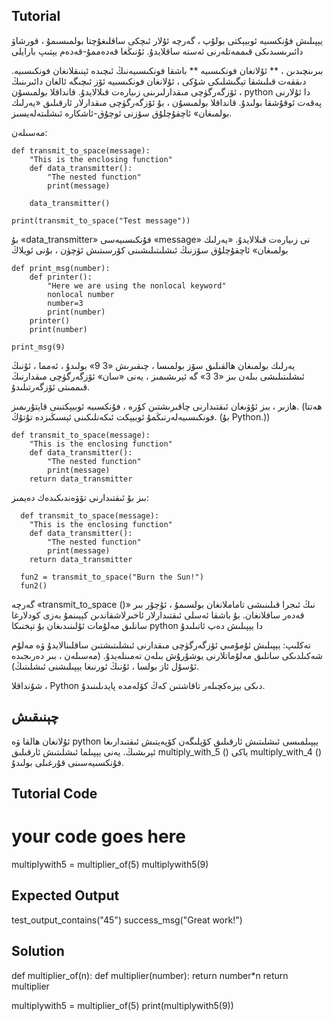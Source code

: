 Tutorial
--------

يېپىلىش فۇنكسىيە ئوبيېكتى بولۇپ ، گەرچە ئۇلار ئىچكى ساقلىغۇچتا بولمىسىمۇ ، قورشاۋ دائىرىسىدىكى قىممەتلەرنى ئەستە ساقلايدۇ. ئۇنىڭغا قەدەممۇ-قەدەم يېتىپ بارايلى

بىرىنچىدىن ، ** ئۇلانغان فونكىسىيە ** باشقا فونكىسىيەنىڭ ئىچىدە ئېنىقلانغان فونكىسىيە. دىققەت قىلىشقا تېگىشلىكى شۇكى ، ئۇلانغان فونكىسىيە ئۆز ئىچىگە ئالغان دائىرىنىڭ ئۆزگەرگۈچى مىقدارلىرىنى زىيارەت قىلالايدۇ. قانداقلا بولمىسۇن ، python دا ئۇلارنى پەقەت ئوقۇشقا بولىدۇ. قانداقلا بولمىسۇن ، بۇ ئۆزگەرگۈچى مىقدارلار ئارقىلىق «يەرلىك بولمىغان» ئاچقۇچلۇق سۆزنى ئوچۇق-ئاشكارە ئىشلىتەلەيسىز.

مەسىلەن:

    def transmit_to_space(message):
        "This is the enclosing function"
        def data_transmitter():
            "The nested function"
            print(message)
    
        data_transmitter()
    
    print(transmit_to_space("Test message"))

بۇ «data_transmitter» فۇنكىسىيەسى «message» نى زىيارەت قىلالايدۇ. «يەرلىك بولمىغان» ئاچقۇچلۇق سۆزنىڭ ئىشلىتىلىشىنى كۆرسىتىش ئۈچۈن ، بۇنى ئويلاڭ

    def print_msg(number):
        def printer():
            "Here we are using the nonlocal keyword"
            nonlocal number
            number=3
            print(number)
        printer()
        print(number)
    
    print_msg(9)

يەرلىك بولمىغان ھالقىلىق سۆز بولمىسا ، چىقىرىش «3 9» بولىدۇ ، ئەمما ، ئۇنىڭ ئىشلىتىلىشى بىلەن بىز «3 3» گە ئېرىشىمىز ، يەنى «سان» ئۆزگەرگۈچى مىقدارنىڭ قىممىتى ئۆزگەرتىلىدۇ.

ھازىر ، بىز ئۇۋىغان ئىقتىدارنى چاقىرىشتىن كۆرە ، فۇنكسىيە ئوبيېكتىنى قايتۇرىمىز. (ھەتتا فونكىسىيەلەرنىڭمۇ ئوبيېكت ئىكەنلىكىنى ئېسىڭىزدە تۇتۇڭ. (بۇ Python.))

    def transmit_to_space(message):
        "This is the enclosing function"
        def data_transmitter():
            "The nested function"
            print(message)
        return data_transmitter

بىز بۇ ئىقتىدارنى تۆۋەندىكىدەك دەيمىز:


      def transmit_to_space(message):
        "This is the enclosing function"
        def data_transmitter():
            "The nested function"
            print(message)
        return data_transmitter
        
  	  fun2 = transmit_to_space("Burn the Sun!")
  	  fun2()

گەرچە «transmit_to_space ()» نىڭ ئىجرا قىلىنىشى تاماملانغان بولسىمۇ ، ئۇچۇر بىر قەدەر ساقلانغان. بۇ باشقا ئەسلى ئىقتىدارلار ئاخىرلاشقاندىن كېيىنمۇ بەزى كودلارغا سانلىق مەلۇمات ئۇلىنىدىغان بۇ تېخنىكا python دا يېپىلىش دەپ ئاتىلىدۇ

تەكلىپ: يېپىلىش ئۇمۇمىي ئۆزگەرگۈچى مىقدارنى ئىشلىتىشتىن ساقلىنالايدۇ ۋە مەلۇم شەكىلدىكى سانلىق مەلۇماتلارنى يوشۇرۇش بىلەن تەمىنلەيدۇ. (مەسىلەن ، بىر دەرىجىدە ئۇسۇل ئاز بولسا ، ئۇنىڭ ئورنىغا يېپىلىشنى ئىشلىتىڭ).

شۇنداقلا ، Python دىكى بېزەكچىلەر تاقاشتىن كەڭ كۆلەمدە پايدىلىنىدۇ.

چېنىقىش
--------

ئۇلانغان ھالقا ۋە python يېپىلمىسى ئىشلىتىش ئارقىلىق كۆپلىگەن كۆپەيتىش ئىقتىدارىغا ئېرىشىڭ. يەنى يېپىلما ئىشلىتىش ئارقىلىق multiply_with_5 () ياكى multiply_with_4 () فۇنكسىيەسىنى قۇرغىلى بولىدۇ.

Tutorial Code
-------------

# your code goes here

multiplywith5 = multiplier_of(5)
multiplywith5(9)

Expected Output
---------------

test_output_contains("45")
success_msg("Great work!")

Solution
--------

def multiplier_of(n):
    def multiplier(number):
        return number*n
    return multiplier

multiplywith5 = multiplier_of(5)
print(multiplywith5(9))
